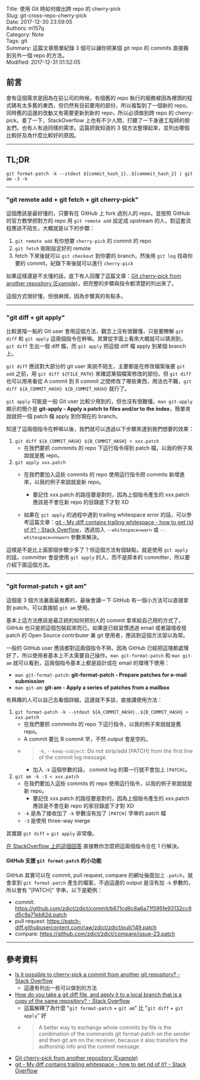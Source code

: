 Title: 使用 Git 時如何做出跨 repo 的 cherry-pick  
Slug: git-cross-repo-cherry-pick  
Date: 2017-12-30 23:59:05  
Authors: m157q  
Category: Note  
Tags: git  
Summary: 這篇文章簡單紀錄 3 個可以讓你把某個 git repo 的 commits 直接搬到另外一個 repo 的方法。  
Modified: 2017-12-31 01:52:05  
  
  
## 前言  
  
會有這個需求是因為在前公司的時候，有個舊的 repo 執行的服務被因為裡頭的程式碼有太多舊的東西，但仍然有目前要用的部份，所以複製到了一個新的 repo。同時舊的這邊的改動又有需要更新到新的 repo，所以必須做到跨 repo 的 cherry-pick。查了一下，StackOverflow 上也有不少人問，打聽了一下身邊工程師的朋友們，也有人有過同樣的需求。這篇把我知道的 3 個方法整理起來，並列出哪個比較好及為什麼比較好的原因。  
  
---  
  
## TL;DR  
  
`git format-patch -k --stdout ${commit_hash_1}..${commmit_hash_2} | git am -3 -k`  
  
---  
  
### "git remote add + git fetch + git cherry-pick"  
  
這個應該是最好懂的，只要有在 GitHub 上 fork 過別人的 repo，並按照 GitHub 的官方教學把對方的 repo 用 `git remote add` 設定成 upstream 的人，對這套流程應該不陌生，大概就是以下的步驟：  
  
1. `git remote add` 有你想要 `cherry-pick` 的 commit 的 repo  
2. `git fetch` 剛剛設定好的 remote  
3. fetch 下來後就可以 `git checkout` 到你要的 branch，然後用 `git log` 找尋你要的 commit，紀錄下來後就可以進行 `cherry-pick`  
  
如果這樣還是不太懂的話，底下有人回覆了這篇文章：[Git cherry-pick from another repository (Example)](https://coderwall.com/p/sgpksw/git-cherry-pick-from-another-repository)，把完整的步驟與指令都清楚的列出來了。  
  
這個方式很好懂，但很麻煩，因為步驟真的有點多。  
  
---  
  
### "git diff + git apply"  
  
比較進階一點的 Git user 會用這個方法，觀念上沒有很難懂，只是要瞭解 `git diff` 和 `git apply` 這兩個指令在幹嘛。其實從字面上看來大概就可以猜測到，`git diff` 生出一個 diff 檔，而 `git apply` 把這個 diff 檔 apply 到某個 branch 上。  
  
`git diff` 應該對大部分的 git user 來說不陌生，主要都是在修改檔案後要 `git add` 之前，用 `git diff ${FILE_PATH}` 來確認某個檔案修改的部份。但 `git diff` 也可以用來看從 A commit 到 B commit 之間修改了哪些東西，用法也不難，`git diff ${A_COMMIT_HASH} ${B_COMMIT_HASH}` 就行了。  
  
`git apply` 可能是一般 Git user 比較少用到的，但也沒有很難懂。`man git-apply` 顯示的簡介是 **git-apply - Apply a patch to files and/or to the index**，簡單來說就把一個 patch 檔 apply 到你現在的 branch。  
  
知道了這兩個指令在幹嘛以後，我們就可以透過以下步驟來達到我們想要的效果：  
  
1. `git diff ${A_COMMIT_HASH} ${B_COMMIT_HASH} > xxx.patch`  
	+ 在我們要抓 commmits 的 repo 下這行指令得到 patch 檔，以我的例子來說就是舊 repo。  
2. `git apply xxx.patch`  
	+ 在我們要加入這些 commits 的 repo 使用這行指令把 commits 新增進來，以我的例子來說就是新 repo。  
		+ 要記住 xxx.patch 的路徑要是對的，因為上個指令產生的 xxx.patch 應該是不會在新 repo 的目錄底下才對 XD  
  
	+ 如果在 `git apply` 的過程中遇到 trailing whitespace error 的話，可以參考這篇文章：[git - My diff contains trailing whitespace - how to get rid of it? - Stack Overflow](https://stackoverflow.com/questions/14509950/my-diff-contains-trailing-whitespace-how-to-get-rid-of-it)，透過加入 `--whitespace=warn` 或 `--whitespace=nowarn` 參數來解決。  
  
這樣是不是比上面那個步驟少多了？但這個方法有個缺點，就是使用 `git apply` 的話，committer 會是使用 `git apply` 的人，而不是原本的 committer，所以要介紹下面這個方法。  
  
---  
  
### "git format-patch + git am"  
  
這個是 3 個方法裏面最推薦的，最後會講一下 GitHub 有一個小方法可以直接拿到 patch，可以直接給 `git am` 使用。  
  
基本上這方法應該是最正統的如何把別人的 commit 拿來給自己用的方式了，GitHub 也只是把這個包裝起來而已。如果是已經習慣透過 email 或者論壇收發 patch 的 Open Source contributer 兼 git 使用者，應該對這個方法習以為常。  
  
一般的 GitHub user 應該都對這兩個指令不熟，因為 GitHub 已經把這塊都處理好了，所以使用者基本上不太需要自己操作。`man git-format-patch` 和 `man git-am` 就可以看到，這兩個指令基本上都是設計成在 email 的環境下使用：  
  
+ `man git-format-patch`: **git-format-patch - Prepare patches for e-mail submission**  
+ `man git-am`: **git-am - Apply a series of patches from a mailbox**  
  
有興趣的人可以自己去看個詳細，這邊就不多談，直接講使用方法：  
  
1. `git format-patch -k --stdout ${A_COMMIT_HASH}..${B_COMMIT_HASH} > xxx.patch`  
	+ 在我們要抓 commmits 的 repo 下這行指令，以我的例子來說就是舊 repo。  
	+ A commit 要比 B commit 早，不然 output 會是空的。  
	+ > `-k`, `--keep-subject`: Do not strip/add [PATCH] from the first line of the commit log message.  
		+ 加入 `-k` 這個參數的話， commit log 的第一行就不會加上 `[PATCH]`。  
2. `git am -k -3 < xxx.patch`  
	+ 在我們要加入這些 commits 的 repo 使用這行指令，以我的例子來說就是新 repo。  
		+ 要記住 xxx.patch 的路徑要是對的，因為上個指令產生的 xxx.patch 應該是不會在新 repo 的家目錄底下才對 XD  
	+ `-k` 是為了接收加了 `-k` 參數沒有加了 `[PATCH]` 字串的 patch 檔  
	+ `-3` 是使用 three-way merge  
  
其實跟 `git diff` + `git apply` 非常像。  
  
[在 StackOverflow 上的這個回答](https://stackoverflow.com/a/9507417) 直接教你怎麼把這兩個指令合在 1 行解決。  
  
  
#### GitHub 支援 `git format-patch` 的小功能  
  
GitHub 其實可以在 commit, pull request, compare 的網址後面加上 `.patch`，就會拿到 `git format-patch` 產生的檔案，不過這邊的 output 是沒有加 `-k` 參數的，所以會有 "[PATCH]" 字串，以下是範例：  
  
+ commit: <https://github.com/zdict/zdict/commit/b871cd6c8a6a71f595fe93132cc9d5c9a71eb82d.patch>  
+ pull request: <https://patch-diff.githubusercontent.com/raw/zdict/zdict/pull/149.patch>  
+ compare: <https://github.com/zdict/zdict/compare/issue-23.patch>  
  
---  
  
## 參考資料  
  
+ [Is it possible to cherry-pick a commit from another git repository? - Stack Overflow](https://stackoverflow.com/questions/5120038/is-it-possible-to-cherry-pick-a-commit-from-another-git-repository/9507417#9507417)  
    + 這邊有列出一些可以做到的方法  
+ [How do you take a git diff file, and apply it to a local branch that is a copy of the same repository? - Stack Overflow](https://stackoverflow.com/questions/12320863/how-do-you-take-a-git-diff-file-and-apply-it-to-a-local-branch-that-is-a-copy-o/12320940#12320940)  
    + 這篇解釋了為什麼 "`git format-patch` + `git am`" 比 "`git diff` + `git apply`" 好  
    + > A better way to exchange whole commits by file is the combination of the commands git format-patch on the sender and then git am on the receiver, because it also transfers the authorship info and the commit message.  
+ [Git cherry-pick from another repository (Example)](https://coderwall.com/p/sgpksw/git-cherry-pick-from-another-repository)  
+ [git - My diff contains trailing whitespace - how to get rid of it? - Stack Overflow](https://stackoverflow.com/questions/14509950/my-diff-contains-trailing-whitespace-how-to-get-rid-of-it)  
